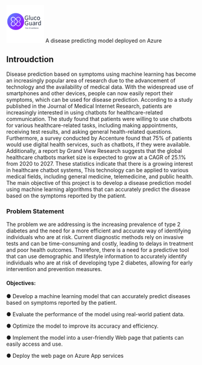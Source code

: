 
<img src="https://github.com/WahomeKezia/Assets/blob/main/2.png" title="logo" alt="Logo" width="100" height="100"/>
A disease predicting model deployed on Azure  

## Introudction
Disease prediction based on symptoms using machine learning has become an increasingly
popular area of research due to the advancement of technology and the availability of medical
data. With the widespread use of smartphones and other devices, people can now easily report
their symptoms, which can be used for disease prediction. According to a study published in the
Journal of Medical Internet Research, patients are increasingly interested in using chatbots for
healthcare-related communication. The study found that patients were willing to use chatbots for
various healthcare-related tasks, including making appointments, receiving test results, and
asking general health-related questions.
Furthermore, a survey conducted by Accenture found that 75% of patients would use digital
health services, such as chatbots, if they were available. Additionally, a report by Grand View
Research suggests that the global healthcare chatbots market size is expected to grow at a CAGR
of 25.1% from 2020 to 2027. These statistics indicate that there is a growing interest in
healthcare chatbot systems,
This technology can be applied to various medical fields, including general medicine,
telemedicine, and public health. The main objective of this project is to develop a disease
prediction model using machine learning algorithms that can accurately predict the disease based
on the symptoms reported by the patient.


### Problem Statement
The problem we are addressing is the increasing prevalence of type 2 diabetes and the need for a
more efficient and accurate way of identifying individuals who are at risk. Current diagnostic
methods rely on invasive tests and can be time-consuming and costly, leading to delays in
treatment and poor health outcomes. Therefore, there is a need for a predictive tool that can use
demographic and lifestyle information to accurately identify individuals who are at risk of
developing type 2 diabetes, allowing for early intervention and prevention measures.
#### Objectives:
● Develop a machine learning model that can accurately predict diseases based on
symptoms reported by the patient.

● Evaluate the performance of the model using real-world patient data.

● Optimize the model to improve its accuracy and efficiency.

● Implement the model into a user-friendly Web page that patients can easily access and
use.

● Deploy the web page on Azure App services 


